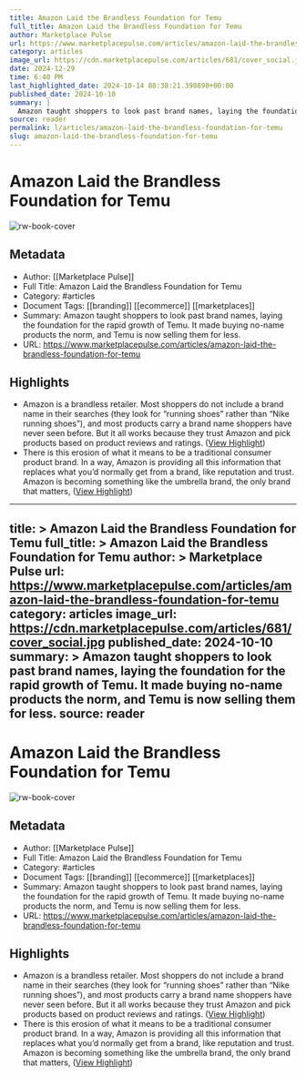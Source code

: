 ```yaml
---
title: Amazon Laid the Brandless Foundation for Temu
full_title: Amazon Laid the Brandless Foundation for Temu
author: Marketplace Pulse
url: https://www.marketplacepulse.com/articles/amazon-laid-the-brandless-foundation-for-temu
category: articles
image_url: https://cdn.marketplacepulse.com/articles/681/cover_social.jpg
date: 2024-12-29
time: 6:40 PM
last_highlighted_date: 2024-10-14 08:38:21.390890+00:00
published_date: 2024-10-10
summary: |
  Amazon taught shoppers to look past brand names, laying the foundation for the rapid growth of Temu. It made buying no-name products the norm, and Temu is now selling them for less.
source: reader
permalink: l/articles/amazon-laid-the-brandless-foundation-for-temu
slug: amazon-laid-the-brandless-foundation-for-temu
---
```

# Amazon Laid the Brandless Foundation for Temu

![rw-book-cover](https://cdn.marketplacepulse.com/articles/681/cover_social.jpg)

## Metadata
- Author: [[Marketplace Pulse]]
- Full Title: Amazon Laid the Brandless Foundation for Temu
- Category: #articles
- Document Tags: [[branding]] [[ecommerce]] [[marketplaces]] 
- Summary: Amazon taught shoppers to look past brand names, laying the foundation for the rapid growth of Temu. It made buying no-name products the norm, and Temu is now selling them for less.
- URL: https://www.marketplacepulse.com/articles/amazon-laid-the-brandless-foundation-for-temu

## Highlights
- Amazon is a brandless retailer. Most shoppers do not include a brand name in their searches (they look for “running shoes” rather than “Nike running shoes”), and most products carry a brand name shoppers have never seen before. But it all works because they trust Amazon and pick products based on product reviews and ratings. ([View Highlight](https://read.readwise.io/read/01ja52tyjwyx1fwmvtdgwnv559))
- There is this erosion of what it means to be a traditional consumer product brand. In a way, Amazon is providing all this information that replaces what you’d normally get from a brand, like reputation and trust. Amazon is becoming something like the umbrella brand, the only brand that matters, ([View Highlight](https://read.readwise.io/read/01ja52va36ny663z6zgb5nbh4k))


---
title: >
  Amazon Laid the Brandless Foundation for Temu
full_title: >
  Amazon Laid the Brandless Foundation for Temu
author: >
  Marketplace Pulse
url: https://www.marketplacepulse.com/articles/amazon-laid-the-brandless-foundation-for-temu
category: articles
image_url: https://cdn.marketplacepulse.com/articles/681/cover_social.jpg
published_date: 2024-10-10
summary: >
  Amazon taught shoppers to look past brand names, laying the foundation for the rapid growth of Temu. It made buying no-name products the norm, and Temu is now selling them for less.
source: reader
---
# Amazon Laid the Brandless Foundation for Temu

![rw-book-cover](https://cdn.marketplacepulse.com/articles/681/cover_social.jpg)

## Metadata
- Author: [[Marketplace Pulse]]
- Full Title: Amazon Laid the Brandless Foundation for Temu
- Category: #articles
- Document Tags: [[branding]] [[ecommerce]] [[marketplaces]] 
- Summary: Amazon taught shoppers to look past brand names, laying the foundation for the rapid growth of Temu. It made buying no-name products the norm, and Temu is now selling them for less.
- URL: https://www.marketplacepulse.com/articles/amazon-laid-the-brandless-foundation-for-temu

## Highlights
- Amazon is a brandless retailer. Most shoppers do not include a brand name in their searches (they look for “running shoes” rather than “Nike running shoes”), and most products carry a brand name shoppers have never seen before. But it all works because they trust Amazon and pick products based on product reviews and ratings. ([View Highlight](https://read.readwise.io/read/01ja52tyjwyx1fwmvtdgwnv559))
- There is this erosion of what it means to be a traditional consumer product brand. In a way, Amazon is providing all this information that replaces what you’d normally get from a brand, like reputation and trust. Amazon is becoming something like the umbrella brand, the only brand that matters, ([View Highlight](https://read.readwise.io/read/01ja52va36ny663z6zgb5nbh4k))


